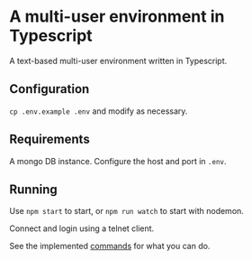 # A multi-user environment in Typescript

A text-based multi-user environment written in Typescript.


## Configuration

`cp .env.example .env` and modify as necessary.

## Requirements

A mongo DB instance. Configure the host and port in `.env`.


## Running

Use `npm start` to start, or `npm run watch` to start with nodemon.

Connect and login using a telnet client.

See the implemented [commands](src/commands) for what you can do.
